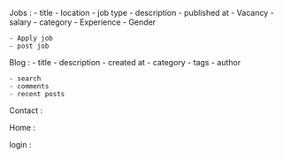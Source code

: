 Jobs :
    - title
    - location
    - job type
    - description
    - published at
    - Vacancy
    - salary
    - category
    - Experience
    - Gender


    - Apply job
    - post job


Blog :
    - title
    - description
    - created at
    - category
    - tags
    - author


    - search
    - comments
    - recent posts


Contact :

Home :

login :
